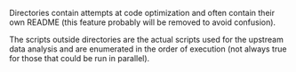 Directories contain attempts at code optimization and often contain their own README (this feature probably will be removed to avoid confusion).

The scripts outside directories are the actual scripts used for the upstream data analysis and are enumerated in the order of execution (not always true for those that could be run in parallel). 
